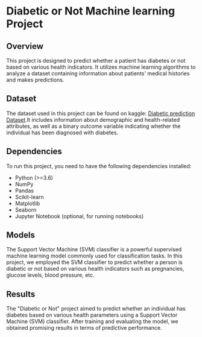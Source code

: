 # Diabetic or Not Machine learning Project
## Overview
This project is designed to predict whether a patient has diabetes or not based on various health indicators. It utilizes machine learning algorithms to analyze a dataset containing information about patients' medical histories and makes predictions.
## Dataset
The dataset used in this project can be found on kaggle: [Diabetic prediction Dataset](https://www.kaggle.com/datasets/kandij/diabetes-dataset/data).It includes information about demographic and health-related attributes, as well as a binary outcome variable indicating whether the individual has been diagnosed with diabetes.
## Dependencies
To run this project, you need to have the following dependencies installed:
- Python (>=3.6)
- NumPy
- Pandas
- Scikit-learn
- Matplotlib
- Seaborn
- Jupyter Notebook (optional, for running notebooks)
## Models
The Support Vector Machine (SVM) classifier is a powerful supervised machine learning model commonly used for classification tasks. In this project, we employed the SVM classifier to predict whether a person is diabetic or not based on various health indicators such as pregnancies, glucose levels, blood pressure, etc.
## Results
The "Diabetic or Not" project aimed to predict whether an individual has diabetes based on various health parameters using a Support Vector Machine (SVM) classifier. After training and evaluating the model, we obtained promising results in terms of predictive performance.

